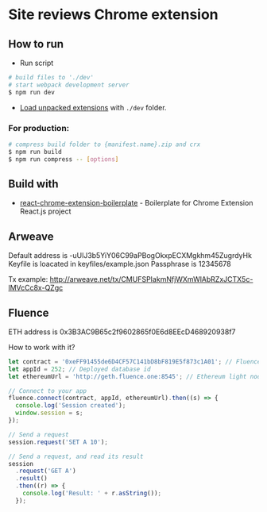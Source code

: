 # Site reviews Chrome extension

## How to run

- Run script

```bash
# build files to './dev'
# start webpack development server
$ npm run dev
```

- [Load unpacked extensions](https://developer.chrome.com/extensions/getstarted#unpacked) with `./dev` folder.

### For production:

```bash
# compress build folder to {manifest.name}.zip and crx
$ npm run build
$ npm run compress -- [options]
```

## Build with

- [react-chrome-extension-boilerplate](https://github.com/jhen0409/react-chrome-extension-boilerplate) - Boilerplate for Chrome Extension React.js project

## Arweave

Default address is -uUlJ3b5YiY06C99aPBogOkxpECXMgkhm45ZugrdyHk
Keyfile is loacated in keyfiles/example.json
Passphrase is 12345678

Tx example: http://arweave.net/tx/CMUFSPIakmNfjWXmWlAbRZxJCTX5c-lMVcCc8x-QZgc

## Fluence

ETH address is 0x3B3AC9B65c2f9602865f0E6d8EEcD468920938f7

How to work with it?

```javascript
let contract = '0xeFF91455de6D4CF57C141bD8bF819E5f873c1A01'; // Fluence contract address
let appId = 252; // Deployed database id
let ethereumUrl = 'http://geth.fluence.one:8545'; // Ethereum light node URL

// Connect to your app
fluence.connect(contract, appId, ethereumUrl).then((s) => {
  console.log('Session created');
  window.session = s;
});
```

```javascript
// Send a request
session.request('SET A 10');

// Send a request, and read its result
session
  .request('GET A')
  .result()
  .then((r) => {
    console.log('Result: ' + r.asString());
  });
```
